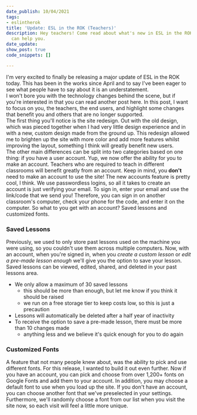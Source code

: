 ```yaml
---
date_publish: 10/04/2021
tags:
- eslintherok
title: 'Update: ESL in the ROK (Teachers)'
description: Hey teachers! Come read about what's new in ESL in the ROK and how it
  can help you.
date_update: 
show_post: true
code_snippets: []

---
```

I'm very excited to finally be releasing a major update of ESL in the ROK today. This has been in the works since April and to say I've been eager to see what people have to say about it is an understatement.  
I won't bore you with the technology changes behind the scene, but if you're interested in that you can read another post here. In this post, I want to focus on you, the teachers, the end users, and highlight some changes that benefit you and others that are no longer supported.  
The first thing you'll notice is the site redesign. Out with the old design, which was pieced together when I had very little design experience and in with a new, custom design made from the ground up. This redesign allowed me to brighten up the site with more color and add more features whilst improving the layout, something I think will greatly benefit new users.  
The other main differences can be split into two categories based on one thing: if you have a user account. Yup, we now offer the ability for you to make an account. Teachers who are required to teach in different classrooms will benefit greatly from an account. Keep in mind, you **don't** need to make an account to use the site!
The new accounts feature is pretty cool, I think. We use passwordless logins, so all it takes to create an account is just verifying your email. To sign in, enter your email and use the link/code that we send you! Therefore, you can sign in on another classroom's computer, check your phone for the code, and enter it on the computer.
So what to you get with an account? Saved lessons and customized fonts.

### Saved Lessons 

Previously, we used to only store past lessons used on the machine you were using, so you couldn't use them across multiple computers. Now, with an account, when you're signed in, when you *create a custom lesson* or *edit a pre-made lesson enough* we'll give you the option to save your lesson. Saved lessons can be viewed, edited, shared, and deleted in your past lessons area.
- We only allow a maximum of 30 saved lessons
	- this should be more than enough, but let me know if you think it should be raised
	- we run on a free storage tier to keep costs low, so this is just a precaution
- Lessons will automatically be deleted after a half year of inactivity
- To receive the option to save a pre-made lesson, there must be more than 10 changes made
	- anything less and we believe it's quick enough for you to do again

### Customized Fonts

A feature that not many people knew about, was the ability to pick and use different fonts. For this release, I wanted to build it out even further. Now if you have an account, you can pick and choose from over 1,200+ fonts on Google Fonts and add them to your account. In addition, you may choose a default font to use when you load up the site.
If you don't have an account, you can choose another font that we've preselected in your settings. Furthermore, we'll randomly choose a font from our list when you visit the site now, so each visit will feel a little more unique.

